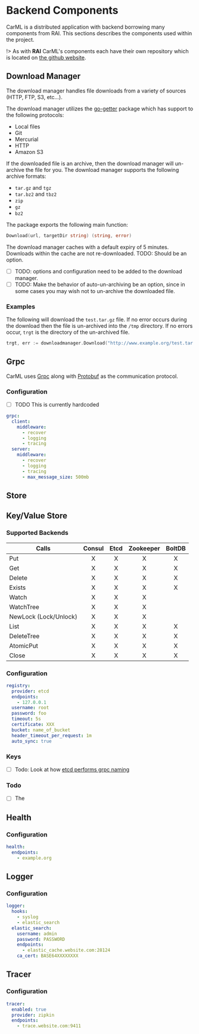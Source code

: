 # Backend Components

CarML is a distributed application with backend borrowing many components from RAI.
This sections describes the components used within the project.

!> As with **RAI** CarML's components each have their own repository which is located on [the github website](http://github.com/rai-project).

## Download Manager

The download manager handles file downloads from a variety of sources (HTTP, FTP, S3, etc...).

The download manager utilizes the [go-getter](https://github.com/hashicorp/go-getter) package which has support to the following protocols:

-   Local files
-   Git
-   Mercurial
-   HTTP
-   Amazon S3

If the downloaded file is an archive, then the download manager will un-archive the file for you.
The download manager supports the following archive formats:

-   `tar.gz` and `tgz`
-   `tar.bz2` and `tbz2`
-   `zip`
-   `gz`
-   `bz2`

The package exports the following main function:

```.go
Download(url, targetDir string) (string, error)
```

The download manager caches with a default expiry of 5 minutes.
Downloads within the cache are not re-downloaded.
TODO: Should be an option.

-   [ ] TODO: options and configuration need to be added to the download manager.
-   [ ] TODO: Make the behavior of auto-un-archiving be an option, since in some cases you may wish not to un-archive the downloaded file. 

### Examples

The following will download the `test.tar.gz` file.
If no error occurs during the download then the file is un-archived into the `/tmp` directory.
If no errors occur, `trgt` is the directory of the un-archived file.

```.go
trgt, err := downloadmanager.Download("http://www.example.org/test.tar.gz", "/tmp")
```

## Grpc

CarML uses [Grpc](http://www.grpc.io/) along with [Protobuf](https://developers.google.com/protocol-buffers/) as the communication protocol.

### Configuration

-   [ ] TODO This is currently hardcoded

```.yaml
grpc:
  client:
    middleware:
      - recover
      - logging
      - tracing
  server:
    middleware:
      - recover
      - logging
      - tracing
      - max_message_size: 500mb
```

## Store

## Key/Value Store

### Supported Backends

| Calls                 | Consul | Etcd | Zookeeper | BoltDB |
| --------------------- | :----: | :--: | :-------: | :----: |
| Put                   |    X   |   X  |     X     |    X   |
| Get                   |    X   |   X  |     X     |    X   |
| Delete                |    X   |   X  |     X     |    X   |
| Exists                |    X   |   X  |     X     |    X   |
| Watch                 |    X   |   X  |     X     |        |
| WatchTree             |    X   |   X  |     X     |        |
| NewLock (Lock/Unlock) |    X   |   X  |     X     |        |
| List                  |    X   |   X  |     X     |    X   |
| DeleteTree            |    X   |   X  |     X     |    X   |
| AtomicPut             |    X   |   X  |     X     |    X   |
| Close                 |    X   |   X  |     X     |    X   |

### Configuration

```.yaml
registry:
  provider: etcd
  endpoints:
    - 127.0.0.1
  username: root
  password: foo
  timeout: 5s
  certificate: XXX
  bucket: name_of_bucket
  header_timeout_per_request: 1m
  auto_sync: true
```

### Keys

-   [ ] Todo: Look at how [etcd performs grpc naming](https://coreos.com/etcd/docs/latest/dev-guide/grpc_naming.html)

### Todo

-   [ ] The 

## Health

### Configuration

```.yaml
health:
  endpoints:
    - example.org
```

## Logger

### Configuration

```.yaml
logger:
  hooks:
    - syslog
    - elastic_search
  elastic_search:
    username: admin
    password: PASSWORD
    endpoints:
      - elastic_cache.website.com:28124
    ca_cert: BASE64XXXXXXXX
```

## Tracer

### Configuration

```.yaml
tracer:
  enabled: true
  provider: zipkin
  endpoints:
    - trace.website.com:9411
```
